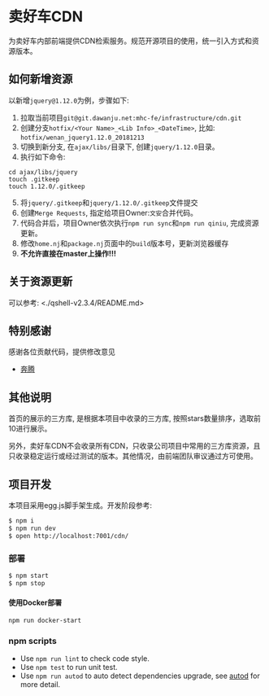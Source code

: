 #   卖好车CDN
为卖好车内部前端提供CDN检索服务。规范开源项目的使用，统一引入方式和资源版本。

##  如何新增资源

以新增`jquery@1.12.0`为例，步骤如下:
1. 拉取当前项目`git@git.dawanju.net:mhc-fe/infrastructure/cdn.git`
2. 创建分支`hotfix/<Your Name>_<Lib Info>_<DateTime>`, 比如: `hotfix/wenan_jquery1.12.0_20181213`
3. 切换到新分支, 在`ajax/libs/`目录下, 创建`jquery/1.12.0`目录。
4. 执行如下命令:

```
cd ajax/libs/jquery
touch .gitkeep
touch 1.12.0/.gitkeep
```
5. 将`jquery/.gitkeep`和`jquery/1.12.0/.gitkeep`文件提交
6. 创建`Merge Requests`, 指定给项目Owner:`文安`合并代码。
7. 代码合并后，项目Owner依次执行`npm run sync`和`npm run qiniu`, 完成资源更新。
8. 修改`home.nj`和`package.nj`页面中的`build`版本号，更新浏览器缓存
9. **不允许直接在master上操作!!!**

##  关于资源更新
可以参考: <./qshell-v2.3.4/README.md>

##  特别感谢
感谢各位贡献代码，提供修改意见
*   [奔腾](https://git.dawanju.net/benteng)

##  其他说明

首页的展示的三方库, 是根据本项目中收录的三方库, 按照stars数量排序，选取前10进行展示。

另外，卖好车CDN不会收录所有CDN，只收录公司项目中常用的三方库资源，且只收录稳定运行或经过测试的版本。其他情况，由前端团队审议通过方可使用。



##  项目开发

本项目采用egg.js脚手架生成。开发阶段参考:

```bash
$ npm i
$ npm run dev
$ open http://localhost:7001/cdn/
```

### 部署

```bash
$ npm start
$ npm stop
```

#### 使用Docker部署
```
npm run docker-start
```

### npm scripts

- Use `npm run lint` to check code style.
- Use `npm test` to run unit test.
- Use `npm run autod` to auto detect dependencies upgrade, see [autod](https://www.npmjs.com/package/autod) for more detail.

